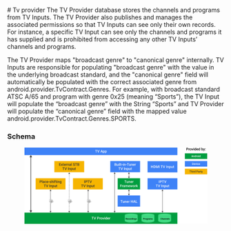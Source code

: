 # Tv provider
The TV Provider database stores the channels and programs from TV Inputs. The TV Provider also publishes and manages the associated permissions so that TV Inputs can see only their own records. For instance, a specific TV Input can see only the channels and programs it has supplied and is prohibited from accessing any other TV Inputs’ channels and programs.

The TV Provider maps "broadcast genre" to "canonical genre" internally. TV Inputs are responsible for populating "broadcast genre" with the value in the underlying broadcast standard, and the "canonical genre" field will automatically be populated with the correct associated genre from android.provider.TvContract.Genres. For example, with broadcast standard ATSC A/65 and program with genre 0x25 (meaning “Sports”), the TV Input will populate the “broadcast genre” with the String “Sports” and TV Provider will populate the “canonical genre” field with the mapped value android.provider.TvContract.Genres.SPORTS.

### Schema
<figure>
  <img src ="../image/tv_provider.png" />
</figure>
